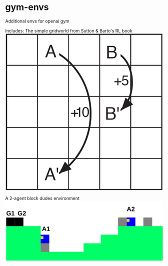 # gym-envs
Additional envs for openai gym

Includes:
  The simple gridworld from Sutton & Barto's RL book ![gw](figs/gw.jpg)
  
  A 2-agent block dudes environment ![bd](figs/BlockDudes.jpg)

